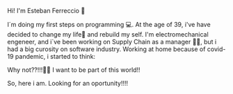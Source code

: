 Hi! I'm Esteban Ferreccio 👋

I´m doing my first steps on programming 💻. 
At the age of 39, i've have decided to change my life🌈 and rebuild my self. I'm electromechanical engeneer, and i´ve been working on Supply Chain as a manager 👨‍💼, but i had a big curosity on software industry. 
Working at home because of covid-19 pandemic, i started to think: 

Why not??!!!🏄‍♂️
I want to be part of this world!!

So, here i am. Looking for an oportunity!!!! 

<!--
**eferreccio/eferreccio** is a ✨ _special_ ✨ repository because its `README.md` (this file) appears on your GitHub profile.

Here are some ideas to get you started:

- 🔭 I’m currently working on ...
- 🌱 I’m currently learning ...
- 👯 I’m looking to collaborate on ...
- 🤔 I’m looking for help with ...
- 💬 Ask me about ...
- 📫 How to reach me: ...
- 😄 Pronouns: ...
- ⚡ Fun fact: ...
-->
